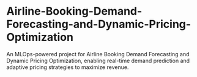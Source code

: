 # Airline-Booking-Demand-Forecasting-and-Dynamic-Pricing-Optimization
An MLOps-powered project for Airline Booking Demand Forecasting and Dynamic Pricing Optimization, enabling real-time demand prediction and adaptive pricing strategies to maximize revenue.
